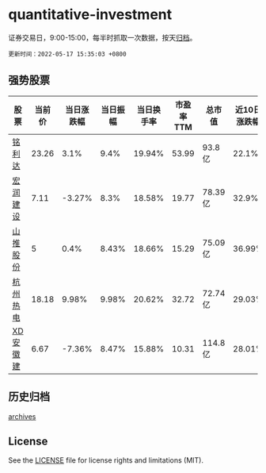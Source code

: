 # quantitative-investment

证券交易日，9:00-15:00，每半时抓取一次数据，按天[归档](archives)。

`更新时间：2022-05-17 15:35:03 +0800`

## 强势股票

|股票|当前价|当日涨跌幅|当日振幅|当日换手率|市盈率TTM|总市值|近10日涨跌幅|
|----|----|----|----|----|----|----|----|
|[铭利达](https://xueqiu.com/S/SZ301268)|23.26|3.1%|9.4%|19.94%|53.99|93.8亿|22.1%|
|[宏润建设](https://xueqiu.com/S/SZ002062)|7.11|-3.27%|8.3%|18.58%|19.77|78.39亿|32.9%|
|[山推股份](https://xueqiu.com/S/SZ000680)|5|0.4%|8.43%|18.66%|15.29|75.09亿|36.99%|
|[杭州热电](https://xueqiu.com/S/SH605011)|18.18|9.98%|9.98%|20.62%|32.72|72.74亿|29.03%|
|[XD安徽建](https://xueqiu.com/S/SH600502)|6.67|-7.36%|8.47%|15.88%|10.31|114.8亿|28.01%|

## 历史归档

[archives](archives)

## License

See the [LICENSE](LICENSE) file for license rights and limitations (MIT).